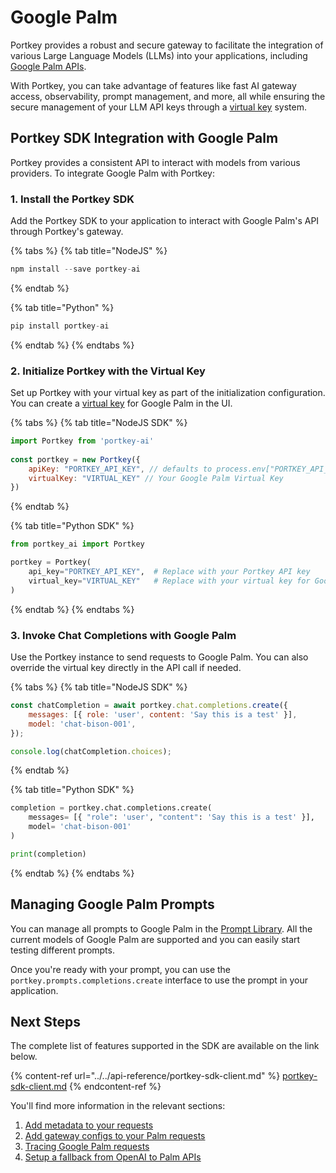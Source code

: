 # Google Palm

Portkey provides a robust and secure gateway to facilitate the integration of various Large Language Models (LLMs) into your applications, including [Google Palm APIs](https://developers.generativeai.google/guide/palm\_api\_overview).

With Portkey, you can take advantage of features like fast AI gateway access, observability, prompt management, and more, all while ensuring the secure management of your LLM API keys through a [virtual key](../../product/ai-gateway-streamline-llm-integrations/virtual-keys/) system.

## Portkey SDK Integration with Google Palm

Portkey provides a consistent API to interact with models from various providers. To integrate Google Palm with Portkey:

### **1. Install the Portkey SDK**

Add the Portkey SDK to your application to interact with Google Palm's API through Portkey's gateway.

{% tabs %}
{% tab title="NodeJS" %}
```javascript
npm install --save portkey-ai
```
{% endtab %}

{% tab title="Python" %}
```python
pip install portkey-ai
```
{% endtab %}
{% endtabs %}

### **2. Initialize Portkey with the Virtual Key**

Set up Portkey with your virtual key as part of the initialization configuration. You can create a [virtual key](../../product/ai-gateway-streamline-llm-integrations/virtual-keys/) for Google Palm in the UI.

{% tabs %}
{% tab title="NodeJS SDK" %}
```javascript
import Portkey from 'portkey-ai'
 
const portkey = new Portkey({
    apiKey: "PORTKEY_API_KEY", // defaults to process.env["PORTKEY_API_KEY"]
    virtualKey: "VIRTUAL_KEY" // Your Google Palm Virtual Key
})
```
{% endtab %}

{% tab title="Python SDK" %}
```python
from portkey_ai import Portkey

portkey = Portkey(
    api_key="PORTKEY_API_KEY",  # Replace with your Portkey API key
    virtual_key="VIRTUAL_KEY"   # Replace with your virtual key for Google Palm
)
```
{% endtab %}
{% endtabs %}

### **3. Invoke Chat Completions with** Google Palm&#x20;

Use the Portkey instance to send requests to Google Palm. You can also override the virtual key directly in the API call if needed.

{% tabs %}
{% tab title="NodeJS SDK" %}
```javascript
const chatCompletion = await portkey.chat.completions.create({
    messages: [{ role: 'user', content: 'Say this is a test' }],
    model: 'chat-bison-001',
});

console.log(chatCompletion.choices);
```
{% endtab %}

{% tab title="Python SDK" %}
```python
completion = portkey.chat.completions.create(
    messages= [{ "role": 'user', "content": 'Say this is a test' }],
    model= 'chat-bison-001'
)

print(completion)
```
{% endtab %}
{% endtabs %}

## Managing Google Palm Prompts

You can manage all prompts to Google Palm in the [Prompt Library](../../product/prompt-library.md). All the current models of Google Palm are supported and you can easily start testing different prompts.

Once you're ready with your prompt, you can use the `portkey.prompts.completions.create` interface to use the prompt in your application.

## Next Steps

The complete list of features supported in the SDK are available on the link below.

{% content-ref url="../../api-reference/portkey-sdk-client.md" %}
[portkey-sdk-client.md](../../api-reference/portkey-sdk-client.md)
{% endcontent-ref %}

You'll find more information in the relevant sections:

1. [Add metadata to your requests](../../product/observability-modern-monitoring-for-llms/metadata.md)
2. [Add gateway configs to your Palm requests](../../product/ai-gateway-streamline-llm-integrations/configs.md)
3. [Tracing Google Palm requests](../../product/observability-modern-monitoring-for-llms/traces.md)
4. [Setup a fallback from OpenAI to Palm APIs](../../product/ai-gateway-streamline-llm-integrations/fallbacks.md)
